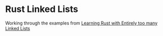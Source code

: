 # Rust Linked Lists

Working through the examples from [Learning Rust with Entirely too many Linked Lists](https://rust-unofficial.github.io/too-many-lists/)
